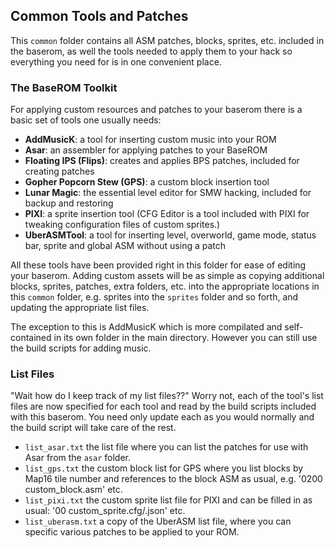 ## Common Tools and Patches

This `common` folder contains all ASM patches, blocks, sprites, etc. included in the baserom, as well the tools needed to apply them to your hack so everything you need for is in one convenient place.

### The BaseROM Toolkit

For applying custom resources and patches to your baserom there is a basic set of tools one usually needs:

- **AddMusicK**: a tool for inserting custom music into your ROM
- **Asar**: an assembler for applying patches to your BaseROM
- **Floating IPS (Flips)**: creates and applies BPS patches, included for creating patches
- **Gopher Popcorn Stew (GPS)**: a custom block insertion tool
- **Lunar Magic**: the essential level editor for SMW hacking, included for backup and restoring
- **PIXI**: a sprite insertion tool (CFG Editor is a tool included with PIXI for tweaking configuration files of custom sprites.)
- **UberASMTool**: a tool for inserting level, overworld, game mode, status bar, sprite and global ASM without using a patch

All these tools have been provided right in this folder for ease of editing your baserom. Adding custom assets will be as simple as copying additional blocks, sprites, patches, extra folders, etc. into the appropriate locations in this `common` folder, e.g. sprites into the `sprites` folder and so forth, and updating the appropriate list files.

The exception to this is AddMusicK which is more compilated and self-contained in its own folder in the main directory. However you can still use the build scripts for adding music.

### List Files

"Wait how do I keep track of my list files??" Worry not, each of the tool's list files are now specified for each tool and read by the build scripts included with this baserom. You need only update each as you would normally and the build script will take care of the rest.

- `list_asar.txt` the list file where you can list the patches for use with Asar from the `asar` folder.
- `list_gps.txt` the custom block list for GPS where you list blocks by Map16 tile number and references to the block ASM as usual, e.g. '0200 custom_block.asm' etc.
- `list_pixi.txt` the custom sprite list file for PIXI and can be filled in as usual: '00 custom_sprite.cfg/.json' etc.
- `list_uberasm.txt` a copy of the UberASM list file, where you can specific various patches to be applied to your ROM. 
